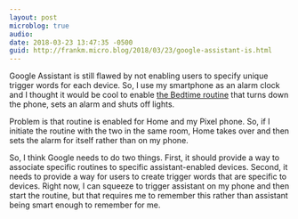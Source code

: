 ```yaml
---
layout: post
microblog: true
audio: 
date: 2018-03-23 13:47:35 -0500
guid: http://frankm.micro.blog/2018/03/23/google-assistant-is.html
---
```

Google Assistant is still flawed by not enabling users to specify unique trigger words for each device. So, I use my smartphone as an alarm clock and I thought it would be cool to enable [the Bedtime routine](https://www.digitaltrends.com/home/google-assistant-routines/) that turns down the phone, sets an alarm and shuts off lights. 

Problem is that routine is enabled for Home and my Pixel phone. So, if I initiate the routine with the two in the same room, Home takes over and then sets the alarm for itself rather than on my phone. 

So, I think Google needs to do two things. First, it should provide a way to associate specific routines to specific assistant-enabled devices. Second, it needs to provide a way for users to create trigger words that are specific to devices. Right now, I can squeeze to trigger assistant on my phone and then start the routine, but that requires me to remember this rather than assistant being smart enough to remember for me. 
